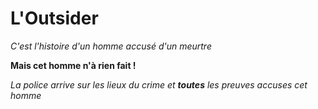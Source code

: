 # L'Outsider
*C'est l'histoire d'un homme accusé d'un meurtre*   
  
**Mais cet homme n'à rien fait !**  

_La police arrive sur les lieux du crime et **toutes** les preuves accuses cet homme_
